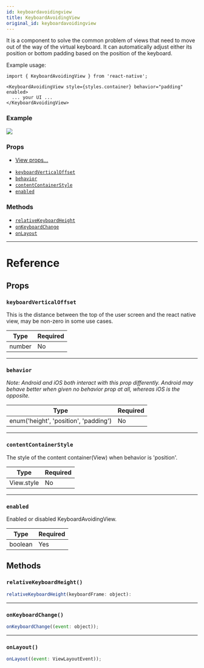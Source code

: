 ```yaml
---
id: keyboardavoidingview
title: KeyboardAvoidingView
original_id: keyboardavoidingview
---
```


It is a component to solve the common problem of views that need to move out of the way of the virtual keyboard. It can automatically adjust either its position or bottom padding based on the position of the keyboard.

Example usage:

```
import { KeyboardAvoidingView } from 'react-native';

<KeyboardAvoidingView style={styles.container} behavior="padding" enabled>
  ... your UI ...
</KeyboardAvoidingView>
```

### Example

![](/docs/assets/KeyboardAvoidingView/example.gif)

### Props

- [View props...](view.md#props)

* [`keyboardVerticalOffset`](keyboardavoidingview.md#keyboardverticaloffset)
* [`behavior`](keyboardavoidingview.md#behavior)
* [`contentContainerStyle`](keyboardavoidingview.md#contentcontainerstyle)
* [`enabled`](keyboardavoidingview.md#enabled)

### Methods

- [`relativeKeyboardHeight`](keyboardavoidingview.md#relativekeyboardheight)
- [`onKeyboardChange`](keyboardavoidingview.md#onkeyboardchange)
- [`onLayout`](keyboardavoidingview.md#onlayout)

---

# Reference

## Props

### `keyboardVerticalOffset`

This is the distance between the top of the user screen and the react native view, may be non-zero in some use cases.

| Type   | Required |
| ------ | -------- |
| number | No       |

---

### `behavior`

_Note: Android and iOS both interact with this prop differently._ _Android may behave better when given no behavior prop at all, whereas iOS is the opposite._

| Type                                  | Required |
| ------------------------------------- | -------- |
| enum('height', 'position', 'padding') | No       |

---

### `contentContainerStyle`

The style of the content container(View) when behavior is 'position'.

| Type       | Required |
| ---------- | -------- |
| View.style | No       |

---

### `enabled`

Enabled or disabled KeyboardAvoidingView.

| Type    | Required |
| ------- | -------- |
| boolean | Yes      |

## Methods

### `relativeKeyboardHeight()`

```jsx
relativeKeyboardHeight(keyboardFrame: object):
```

---

### `onKeyboardChange()`

```jsx
onKeyboardChange((event: object));
```

---

### `onLayout()`

```jsx
onLayout((event: ViewLayoutEvent));
```
